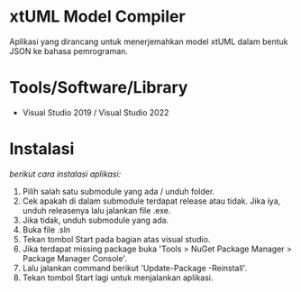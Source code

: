 # xtUML Model Compiler
Aplikasi yang dirancang untuk menerjemahkan model xtUML dalam bentuk JSON ke bahasa pemrograman.

# Tools/Software/Library
- Visual Studio 2019 / Visual Studio 2022

# Instalasi
*berikut cara instalasi aplikasi:*
1. Pilih salah satu submodule yang ada / unduh folder.
2. Cek apakah di dalam submodule terdapat release atau tidak. Jika iya, unduh releasenya lalu jalankan file .exe.
3. Jika tidak, unduh submodule yang ada.
4. Buka file .sln
5. Tekan tombol Start pada bagian atas visual studio.
6. Jika terdapat missing package buka 'Tools > NuGet Package Manager > Package Manager Console'.
7. Lalu jalankan command berikut 'Update-Package -Reinstall'.
8. Tekan tombol Start lagi untuk menjalankan aplikasi.



